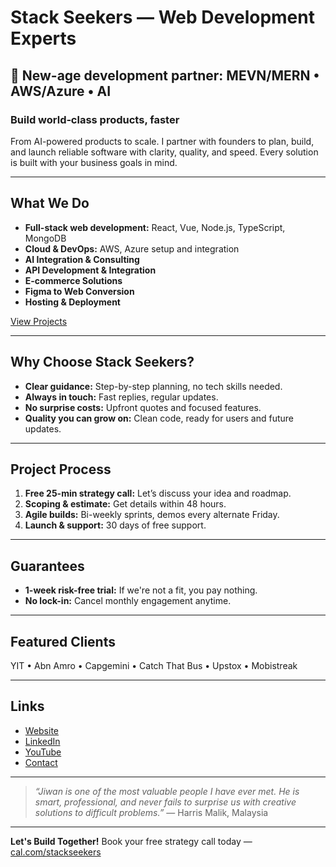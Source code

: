 # Stack Seekers — Web Development Experts

## 🚀 New-age development partner: MEVN/MERN • AWS/Azure • AI

### Build world‑class products, faster

From AI-powered products to scale. I partner with founders to plan, build, and launch reliable software with clarity, quality, and speed. Every solution is built with your business goals in mind.

---

## What We Do

- **Full-stack web development:** React, Vue, Node.js, TypeScript, MongoDB
- **Cloud & DevOps:** AWS, Azure setup and integration
- **AI Integration & Consulting**
- **API Development & Integration**
- **E-commerce Solutions**
- **Figma to Web Conversion**
- **Hosting & Deployment**

[View Projects](https://stackseekers.com/web-development-projects/)

---

## Why Choose Stack Seekers?

- **Clear guidance:** Step-by-step planning, no tech skills needed.
- **Always in touch:** Fast replies, regular updates.
- **No surprise costs:** Upfront quotes and focused features.
- **Quality you can grow on:** Clean code, ready for users and future updates.

---

## Project Process

1. **Free 25-min strategy call:** Let’s discuss your idea and roadmap.
2. **Scoping & estimate:** Get details within 48 hours.
3. **Agile builds:** Bi-weekly sprints, demos every alternate Friday.
4. **Launch & support:** 30 days of free support.

---

## Guarantees

- **1-week risk-free trial:** If we're not a fit, you pay nothing.
- **No lock-in:** Cancel monthly engagement anytime.

---

## Featured Clients

YIT • Abn Amro • Capgemini • Catch That Bus • Upstox • Mobistreak

---

## Links
- [Website](https://stackseekers.com)
- [LinkedIn](https://www.linkedin.com/in/jiwanghosal/)
- [YouTube](https://www.youtube.com/@stackseekers)
- [Contact](mailto:jiwan.cse@gmail.com?subject=Inquiry:%20collaborate%20now)

---

> *“Jiwan is one of the most valuable people I have ever met. He is smart, professional, and never fails to surprise us with creative solutions to difficult problems.”* — Harris Malik, Malaysia

---

**Let's Build Together!**
Book your free strategy call today — [cal.com/stackseekers](https://cal.com/stackseekers)
